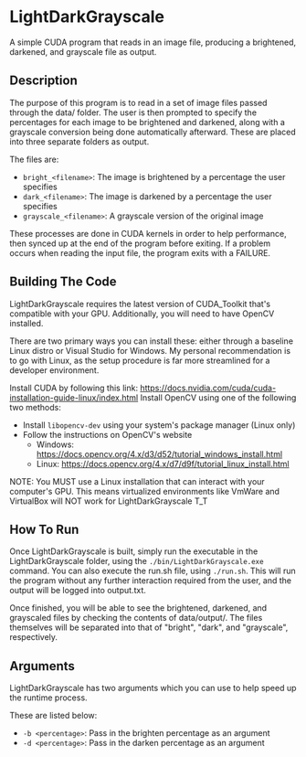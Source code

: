 # LightDarkGrayscale
A simple CUDA program that reads in an image file, producing a brightened, darkened, and grayscale file as output.

## Description

The purpose of this program is to read in a set of image files passed through the data/ folder. The user is then prompted to specify the percentages for each image to be brightened and darkened, along with a grayscale conversion being done automatically afterward. These are placed into three separate folders as output.

The files are:
- ```bright_<filename>```: The image is brightened by a percentage the user specifies
- ```dark_<filename>```: The image is darkened by a percentage the user specifies
- ```grayscale_<filename>```: A grayscale version of the original image

These processes are done in CUDA kernels in order to help performance, then synced up at the end of the program before exiting. If a problem occurs when reading the input file, the program exits with a FAILURE.

## Building The Code

LightDarkGrayscale requires the latest version of CUDA_Toolkit that's compatible with your GPU. Additionally, you will need to have OpenCV installed.

There are two primary ways you can install these: either through a baseline Linux distro or Visual Studio for Windows. My personal recommendation is to go with Linux, as the setup procedure is far more streamlined for a developer environment.

Install CUDA by following this link: https://docs.nvidia.com/cuda/cuda-installation-guide-linux/index.html
Install OpenCV using one of the following two methods:
- Install ```libopencv-dev``` using your system's package manager (Linux only)
- Follow the instructions on OpenCV's website
    - Windows: https://docs.opencv.org/4.x/d3/d52/tutorial_windows_install.html
    - Linux: https://docs.opencv.org/4.x/d7/d9f/tutorial_linux_install.html

NOTE: You MUST use a Linux installation that can interact with your computer's GPU. This means virtualized environments like VmWare and VirtualBox will NOT work for LightDarkGrayscale T_T

## How To Run

Once LightDarkGrayscale is built, simply run the executable in the LightDarkGrayscale folder, using the ```./bin/LightDarkGrayscale.exe``` command. You can also execute the run.sh file, using ```./run.sh```. This will run the program without any further interaction required from the user, and the output will be logged into output.txt.

Once finished, you will be able to see the brightened, darkened, and grayscaled files by checking the contents of data/output/. The files themselves will be separated into that of "bright", "dark", and "grayscale", respectively.

## Arguments

LightDarkGrayscale has two arguments which you can use to help speed up the runtime process.

These are listed below:
- ```-b <percentage>```: Pass in the brighten percentage as an argument
- ```-d <percentage>```: Pass in the darken percentage as an argument